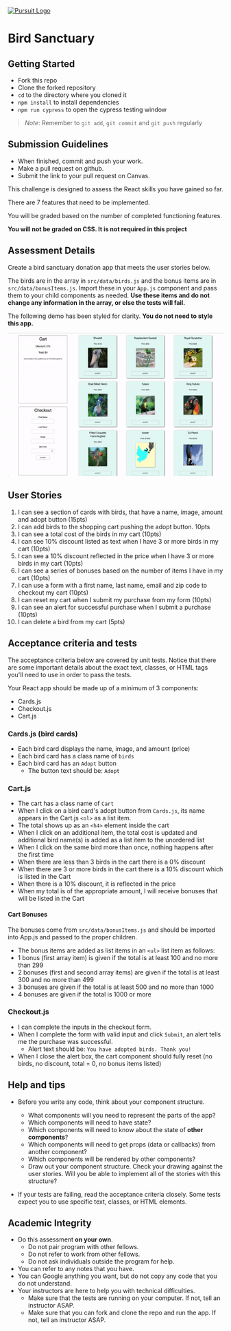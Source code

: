 [![Pursuit Logo](https://avatars1.githubusercontent.com/u/5825944?s=200&v=4)](https://pursuit.org)

# Bird Sanctuary

## Getting Started

- Fork this repo
- Clone the forked repository
- `cd` to the directory where you cloned it
- `npm install` to install dependencies
- `npm run cypress` to open the cypress testing window

> _Note_: Remember to `git add`, `git commit` and `git push` regularly

## Submission Guidelines

- When finished, commit and push your work.
- Make a pull request on github.
- Submit the link to your pull request on Canvas.

This challenge is designed to assess the React skills you have gained so far.

There are 7 features that need to be implemented.

You will be graded based on the number of completed functioning features.

**You will not be graded on CSS. It is not required in this project**

## Assessment Details

Create a bird sanctuary donation app that meets the user stories below.

The birds are in the array in `src/data/birds.js` and the bonus items are in `src/data/bonusItems.js`. Import these in your `App.js` component and pass them to your child components as needed. **Use these items and do not change any information in the array, or else the tests will fail.**

The following demo has been styled for clarity.
**You do not need to style this app.**

![demo gif](./assets/bird-sanctuary.gif)

## User Stories

1. I can see a section of cards with birds, that have a name, image, amount and adopt button (15pts)
1. I can add birds to the shopping cart pushing the adopt button. 10pts
1. I can see a total cost of the birds in my cart (10pts)
1. I can see 10% discount listed as text when I have 3 or more birds in my cart (10pts)
1. I can see a 10% discount reflected in the price when I have 3 or more birds in my cart (10pts)
1. I can see a series of bonuses based on the number of items I have in my cart (10pts)
1. I can use a form with a first name, last name, email and zip code to checkout my cart (10pts)
1. I can reset my cart when I submit my purchase from my form (10pts)
1. I can see an alert for successful purchase when I submit a purchase (10pts)
1. I can delete a bird from my cart (5pts)

## Acceptance criteria and tests

The acceptance criteria below are covered by unit tests. Notice that there are some important details about the exact text, classes, or HTML tags you'll need to use in order to pass the tests.

Your React app should be made up of a minimum of 3 components:

- Cards.js
- Checkout.js
- Cart.js

### Cards.js (bird cards)

- Each bird card displays the name, image, and amount (price)
- Each bird card has a class name of `birds`
- Each bird card has an `Adopt` button
  - The button text should be: `Adopt`

### Cart.js

- The cart has a class name of `Cart`
- When I click on a bird card's adopt button from `Cards.js`, its name appears in the Cart.js `<ol>` as a list item.
- The total shows up as an `<h4>` element inside the cart
- When I click on an additional item, the total cost is updated and additional bird name(s) is added as a list item to the unordered list
- When I click on the same bird more than once, nothing happens after the first time
- When there are less than 3 birds in the cart there is a 0% discount
- When there are 3 or more birds in the cart there is a 10% discount which is listed in the Cart
- When there is a 10% discount, it is reflected in the price
- When my total is of the appropriate amount, I will receive bonuses that will be listed in the Cart

#### Cart Bonuses

The bonuses come from `src/data/bonusItems.js` and should be imported into App.js and passed to the proper children.

- The bonus items are added as list items in an `<ul>` list item as follows:
- 1 bonus (first array item) is given if the total is at least 100 and no more than 299
- 2 bonuses (first and second array items) are given if the total is at least 300 and no more than 499
- 3 bonuses are given if the total is at least 500 and no more than 1000
- 4 bonuses are given if the total is 1000 or more

### Checkout.js

- I can complete the inputs in the checkout form.
- When I complete the form with valid input and click `Submit`, an alert tells me the purchase was successful.
  - Alert text should be: `You have adopted birds. Thank you!`
- When I close the alert box, the cart component should fully reset (no birds, no discount, total = 0, no bonus items listed)

## Help and tips

- Before you write any code, think about your component structure.

  - What components will you need to represent the parts of the app?
  - Which components will need to have state?
  - Which components will need to know about the state of **other components**?
  - Which components will need to get props (data or callbacks) from another component?
  - Which components will be rendered by other components?
  - Draw out your component structure. Check your drawing against the user stories. Will you be able to implement all of the stories with this structure?

- If your tests are failing, read the acceptance criteria closely. Some tests expect you to use specific text, classes, or HTML elements.

## Academic Integrity

- Do this assessment **on your own**.
  - Do not pair program with other fellows.
  - Do not refer to work from other fellows.
  - Do not ask individuals outside the program for help.
- You can refer to any notes that you have.
- You can Google anything you want, but do not copy any code that you do not understand.
- Your instructors are here to help you with technical difficulties.
  - Make sure that the tests are running on your computer. If not, tell an instructor ASAP.
  - Make sure that you can fork and clone the repo and run the app. If not, tell an instructor ASAP.

